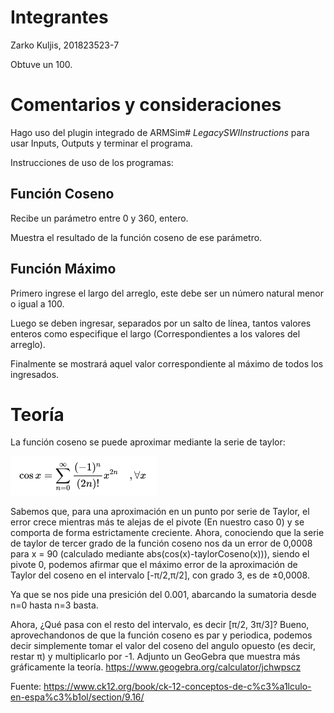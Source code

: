 # Integrantes
Zarko Kuljis, 201823523-7

Obtuve un 100.
# Comentarios y consideraciones
Hago uso del plugin integrado de ARMSim# *LegacySWIInstructions* para usar Inputs, Outputs y terminar el programa.

Instrucciones de uso de los programas:
## Función Coseno
Recibe un parámetro entre 0 y 360, entero.

Muestra el resultado de la función coseno de ese parámetro.
## Función Máximo
Primero ingrese el largo del arreglo, este debe ser un número natural menor o igual a 100.

Luego se deben ingresar, separados por un salto de línea, tantos valores enteros como especifique el largo (Correspondientes a los valores del arreglo).

Finalmente se mostrará aquel valor correspondiente al máximo de todos los ingresados.

# Teoría
La función coseno se puede aproximar mediante la serie de taylor:

![](/taylor.png)

Sabemos que, para una aproximación en un punto por serie de Taylor, el error crece mientras más te alejas de el pivote (En nuestro caso 0) y se comporta de forma estrictamente creciente.
Ahora, conociendo que la serie de taylor de tercer grado de la función coseno nos da un error de 0,0008 para x = 90 (calculado mediante abs(cos(x)-taylorCoseno(x))), siendo el pivote 0, podemos afirmar que el máximo error de la aproximación de Taylor del coseno en el intervalo [-π/2,π/2], con grado 3, es de ±0,0008.

Ya que se nos pide una presición del 0.001, abarcando la sumatoria desde n=0 hasta n=3 basta.

Ahora, ¿Qué pasa con el resto del intervalo, es decir [π/2, 3π/3]? Bueno, aprovechandonos de que la función coseno es par y periodica, podemos decir simplemente tomar el valor del coseno del angulo opuesto (es decir, restar π) y multiplicarlo por -1. Adjunto un GeoGebra que muestra más gráficamente la teoría. https://www.geogebra.org/calculator/jchwpscz

Fuente: https://www.ck12.org/book/ck-12-conceptos-de-c%c3%a1lculo-en-espa%c3%b1ol/section/9.16/

